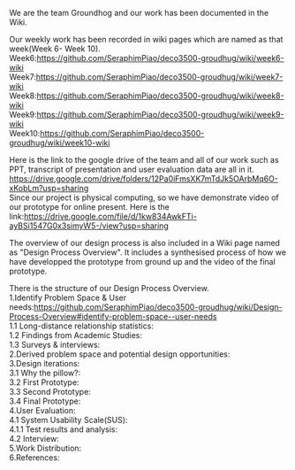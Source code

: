 We are the team Groundhog and our work has been documented in the Wiki.


Our weekly work has been recorded in wiki pages which are named as that week(Week 6- Week 10).  
Week6:https://github.com/SeraphimPiao/deco3500-groudhug/wiki/week6-wiki  
Week7:https://github.com/SeraphimPiao/deco3500-groudhug/wiki/week7-wiki  
Week8:https://github.com/SeraphimPiao/deco3500-groudhug/wiki/week8-wiki  
Week9:https://github.com/SeraphimPiao/deco3500-groudhug/wiki/week9-wiki  
Week10:https://github.com/SeraphimPiao/deco3500-groudhug/wiki/week10-wiki  

Here is the link to the google drive of the team and all of our work such as PPT, transcript of presentation and user evaluation data are all in it. https://drive.google.com/drive/folders/12Pa0iFmsXK7mTdJk5OArbMq6O-xKobLm?usp=sharing  
Since our project is physical computing, so we have demonstrate video of our prototype for online present. Here is the link:https://drive.google.com/file/d/1kw834AwkFTi-ayBSi1547G0x3simyW5-/view?usp=sharing  

The overview of our design process is also included in a Wiki page named as "Design Process Overview". It includes a synthesised process of how we have developped the prototype from ground up and the video of the final prototype.  
  
There is the structure of our Design Process Overview.  
1.Identify Problem Space & User needs:https://github.com/SeraphimPiao/deco3500-groudhug/wiki/Design-Process-Overview#identify-problem-space--user-needs  
  1.1 Long-distance relationship statistics:  
  1.2 Findings from Academic Studies:  
  1.3 Surveys & interviews:  
2.Derived problem space and potential design opportunities:  
3.Design iterations:  
  3.1 Why the pillow?:  
  3.2 First Prototype:  
  3.3 Second Prototype:  
  3.4 Final Prototype:  
4.User Evaluation:  
  4.1 System Usability Scale(SUS):  
    4.1.1 Test results and analysis:  
  4.2 Interview:  
5.Work Distribution:  
6.References:  
